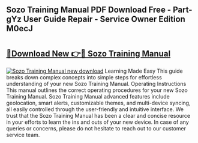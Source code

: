 ## Sozo Training Manual PDF Download Free - Part-gYz User Guide Repair - Service Owner Edition M0ecJ

# <h2><a href="http://bc6543.oget.top/?id=Sozo+Training+Manual">🔗Download New 👉🔴 Sozo Training Manual</a></h2>

[![Sozo Training Manual new download](https://i.imgur.com/5g1atiW.png)](http://bc6543.oget.top/?id=Sozo+Training+Manual)
Learning Made Easy This guide breaks down complex concepts into simple steps for effortless understanding of your new Sozo Training Manual. Operating Instructions This manual outlines the correct operating procedures for your new Sozo Training Manual. Sozo Training Manual advanced features include geolocation, smart alerts, customizable themes, and multi-device syncing, all easily controlled through the user-friendly and intuitive interface. We trust that the Sozo Training Manual has been a clear and concise resource in your efforts to learn the ins and outs of your new device. In case of any queries or concerns, please do not hesitate to reach out to our customer service team.
